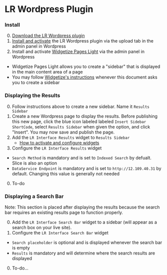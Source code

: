 LR Wordpress Plugin
===================
### Install
0. [Download the LR Wordpress plugin](https://github.com/mickmuzac/LR-Wordpress-Widget/archive/master.zip)
0. [Install and activate](http://codex.wordpress.org/Managing_Plugins#Installing_Plugins) the LR Wordpress plugin via the upload tab in the admin panel in Wordpress
0. Install and activate [Widgetize Pages Light](http://wordpress.org/extend/plugins/widgetize-pages-light/) via the admin panel in Wordpress  
  * Widgetize Pages Light allows you to create a "sidebar" that is displayed in the main content area of a page
  * You may follow [Widgetize's instructions](http://otwthemes.com/online-documentation-widgetize-pages-light/) whenever this document asks you to create a sidebar

### Displaying the Results
0. Follow instructions above to create a new sidebar. Name it `Results Sidebar`
0. Create a new Wordpress page to display the results. Before publishing this new page, click the blue icon labeled labeled `Insert Sidebar ShortCode`, select `Results Sidebar` when given the option, and click "Insert". You may now save and publish the page.
0. Add the `LR Interface Results` widget to `Results Sidebar` 
   * [How to activate and configure widgets](http://en.support.wordpress.com/widgets/)
0. Configure the `LR Interface Results` widget
  * `Search Method` is mandatory and is set to `Indexed Search` by defualt. Slice is also an option
  * `DataService Endpoint` is mandatory and is set to `http://12.109.40.31` by default. Changing this value is generally not needed
0. To-do

### Displaying a Search Bar
Note: This section is placed after displaying the results because the search bar requires an existing results page to function properly.

0. Add the `LR Interface Search Bar` widget to a sidebar (will appear as a search box on your live site).
0. Configure the `LR Interface Search Bar` widget
  * `Search placeholder` is optional and is displayed whenever the search bar is empty
  * `Results` is mandatory and will determine where the search results are displayed
0. To-do...
